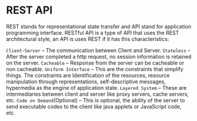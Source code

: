 # REST API

REST stands for representational state transfer and API stand for application programming interface. 
RESTful API is a type of API that uses the REST architectural style, an API is uses REST if it has this characteristics:

`Client-Server` – The communication between Client and Server.
`Stateless` – After the server completed a http request, no session information is retained on the server.
`Cacheable` – Response from the server can be cacheable or non cacheable.
`Uniform Interface` – This are the constraints that simplify things. The constraints are Identification of the resources, resource manipulation through representations, self-descriptive messages, hypermedia as the engine of application state.
`Layered System` – These are intermediaries between client and server like proxy servers, cache servers, etc.
`Code on Demand`(Optional) – This is optional, the ability of the server to send executable codes to the client like java applets or JavaScript code, etc.